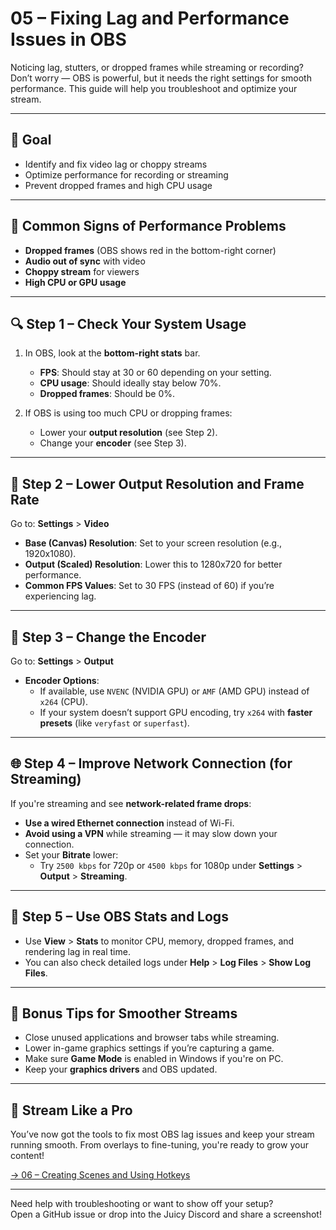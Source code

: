 # 05 – Fixing Lag and Performance Issues in OBS

Noticing lag, stutters, or dropped frames while streaming or recording? Don’t worry — OBS is powerful, but it needs the right settings for smooth performance. This guide will help you troubleshoot and optimize your stream.

---

## 🎯 Goal

- Identify and fix video lag or choppy streams
- Optimize performance for recording or streaming
- Prevent dropped frames and high CPU usage

---

## 🐢 Common Signs of Performance Problems

- **Dropped frames** (OBS shows red in the bottom-right corner)
- **Audio out of sync** with video
- **Choppy stream** for viewers
- **High CPU or GPU usage**

---

## 🔍 Step 1 – Check Your System Usage

1. In OBS, look at the **bottom-right stats** bar.
   - **FPS**: Should stay at 30 or 60 depending on your setting.
   - **CPU usage**: Should ideally stay below 70%.
   - **Dropped frames**: Should be 0%.

2. If OBS is using too much CPU or dropping frames:
   - Lower your **output resolution** (see Step 2).
   - Change your **encoder** (see Step 3).

---

## 🧯 Step 2 – Lower Output Resolution and Frame Rate

Go to: **Settings** > **Video**

- **Base (Canvas) Resolution**: Set to your screen resolution (e.g., 1920x1080).
- **Output (Scaled) Resolution**: Lower this to 1280x720 for better performance.
- **Common FPS Values**: Set to 30 FPS (instead of 60) if you’re experiencing lag.

---

## 🔁 Step 3 – Change the Encoder

Go to: **Settings** > **Output**

- **Encoder Options**:
  - If available, use `NVENC` (NVIDIA GPU) or `AMF` (AMD GPU) instead of `x264` (CPU).
  - If your system doesn’t support GPU encoding, try `x264` with **faster presets** (like `veryfast` or `superfast`).

---

## 🌐 Step 4 – Improve Network Connection (for Streaming)

If you're streaming and see **network-related frame drops**:

- **Use a wired Ethernet connection** instead of Wi-Fi.
- **Avoid using a VPN** while streaming — it may slow down your connection.
- Set your **Bitrate** lower:  
  - Try `2500 kbps` for 720p or `4500 kbps` for 1080p under **Settings** > **Output** > **Streaming**.

---

## 🧪 Step 5 – Use OBS Stats and Logs

- Use **View** > **Stats** to monitor CPU, memory, dropped frames, and rendering lag in real time.
- You can also check detailed logs under **Help** > **Log Files** > **Show Log Files**.

---

## 🧼 Bonus Tips for Smoother Streams

- Close unused applications and browser tabs while streaming.
- Lower in-game graphics settings if you’re capturing a game.
- Make sure **Game Mode** is enabled in Windows if you're on PC.
- Keep your **graphics drivers** and OBS updated.

---

## 🚀 Stream Like a Pro

You’ve now got the tools to fix most OBS lag issues and keep your stream running smooth. From overlays to fine-tuning, you're ready to grow your content!

[→ 06 – Creating Scenes and Using Hotkeys](./06_hotkeys-scenes.md)

---

Need help with troubleshooting or want to show off your setup?  
Open a GitHub issue or drop into the Juicy Discord and share a screenshot!